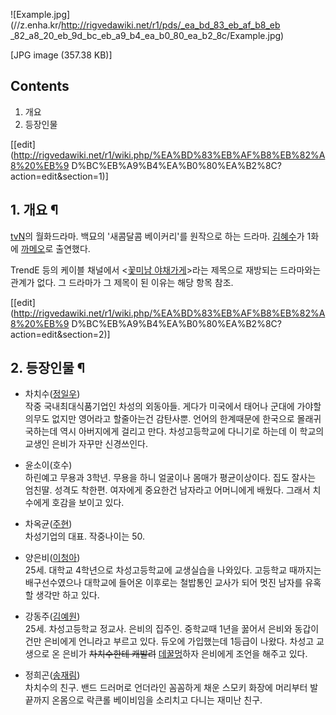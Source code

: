 ![Example.jpg](//z.enha.kr/http://rigvedawiki.net/r1/pds/_ea_bd_83_eb_af_b8_eb
_82_a8_20_eb_9d_bc_eb_a9_b4_ea_b0_80_ea_b2_8c/Example.jpg)

[JPG image (357.38 KB)]

## Contents

    

1. 개요 
2. 등장인물 

[[edit](http://rigvedawiki.net/r1/wiki.php/%EA%BD%83%EB%AF%B8%EB%82%A8%20%EB%9
D%BC%EB%A9%B4%EA%B0%80%EA%B2%8C?action=edit&section=1)]

## 1. 개요 ¶

[tvN](tvN.md)의 월화드라마. 백묘의 '새콤달콤 베이커리'를 원작으로 하는 드라마.
[김혜수](%EA%B9%80%ED%98%9C%EC%88%98.md)가 1화에
[까메오](%EA%B9%8C%EB%A9%94%EC%98%A4.md)로 출연했다.

  

TrendE 등의 케이블 채널에서 <[꽃미남 야채가게](%EA%BD%83%EB%AF%B8%EB%82%A8%20%EC%95%BC%EC%B1%84%EA%B0%80%EA%B2%8C.md)>라는 제목으로 재방되는 드라마와는 관계가 없다. 그 드라마가 그 제목이 된 이유는 해당 항목
참조.

  

[[edit](http://rigvedawiki.net/r1/wiki.php/%EA%BD%83%EB%AF%B8%EB%82%A8%20%EB%9
D%BC%EB%A9%B4%EA%B0%80%EA%B2%8C?action=edit&section=2)]

## 2. 등장인물 ¶

  * 차치수([정일우](%EC%A0%95%EC%9D%BC%EC%9A%B0.md))  
작중 국내최대식품기업인 차성의 외동아들. 게다가 미국에서 태어나 군대에 가야할 의무도 없지만 영어라고 할줄아는건 감탄사뿐. 언어의 한계때문에
한국으로 몰래귀국하는데 역시 아버지에게 걸리고 만다. 차성고등학교에 다니기로 하는데 이 학교의 교생인 은비가 자꾸만 신경쓰인다.  

  * 윤소이(호수)   
하린예고 무용과 3학년. 무용을 하니 얼굴이나 몸매가 평균이상이다. 집도 잘사는 엄친딸. 성격도 착한편. 여자에게 중요한건 남자라고
어머니에게 배웠다. 그래서 치수에게 호감을 보이고 있다.  

  * 차옥균([주현](%EC%A3%BC%ED%98%84.md))  
차성기업의 대표. 작중나이는 50.  

  * 양은비([이청아](%EC%9D%B4%EC%B2%AD%EC%95%84.md))  
25세. 대학교 4학년으로 차성고등학교에 교생실습을 나와있다. 고등학교 때까지는 배구선수였으나 대학교에 들어온 이후로는 철밥통인 교사가 되어
멋진 남자를 유혹할 생각만 하고 있다.  

  * 강동주([김예원](%EA%B9%80%EC%98%88%EC%9B%90.md))   
25세. 차성고등학교 정교사. 은비의 집주인. 중학교때 1년을 꿇어서 은비와 동갑이건만 은비에게 언니라고 부르고 있다. 듀오에 가입했는데
1등급이 나왔다. 차성고 교생으로 온 은비가 <del>차치수한테 캐발려</del>
[데꿀멍](%EB%8D%B0%EA%BF%80%EB%A9%8D.md)하자 은비에게 조언을 해주고 있다.  

  * 정희곤([송재림](%EC%86%A1%EC%9E%AC%EB%A6%BC.md))  
차치수의 친구. 밴드 드러머로 언더라인 꼼꼼하게 채운 스모키 화장에 머리부터 발끝까지 온몸으로 락큰롤 베이비임을 소리치고 다니는 재미난
친구.

